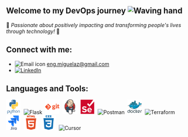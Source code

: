 ## Welcome to my DevOps journey <img src="https://media.giphy.com/media/hvRJCLFzcasrR4ia7z/giphy.gif" alt="Waving hand" width="30" height="30">

🌱 *Passionate about positively impacting and transforming people's lives through technology!* 🌳

## Connect with me:
- <img src="https://cdn-icons-png.flaticon.com/512/8818/8818431.png" alt="Email icon" width="30" height="30"> eng.miguelaz@gmail.com
- [<img src="https://raw.githubusercontent.com/rahuldkjain/github-profile-readme-generator/master/src/images/icons/Social/linked-in-alt.svg" alt="LinkedIn" width="30" height="30">](https://www.linkedin.com/in/miguel-arizmendi-0287a197)

## Languages and Tools:
<p align="left">  
    <img src="https://github.com/devicons/devicon/blob/master/icons/python/python-original-wordmark.svg" title="Python" alt="Python" width="40" height="40"/>&nbsp;  
    <img src="https://www.pngfind.com/pngs/m/128-1286693_flask-framework-logo-svg-hd-png-download.png" title="Flask" alt="Flask" width="40" height="40"/>&nbsp;
    <img src="https://github.com/devicons/devicon/blob/master/icons/git/git-plain-wordmark.svg" title="Git" alt="Git" width="40" height="40"/>&nbsp;
    <img src="https://github.com/devicons/devicon/blob/master/icons/jenkins/jenkins-original.svg" title="Jenkins" alt="Jenkins" width="40" height="40"/>&nbsp;
    <img src="https://github.com/devicons/devicon/blob/master/icons/selenium/selenium-original.svg" title="SeleniumWebDriver" alt="Selenium WebDriver" width="40" height="40"/>&nbsp;
    <img src="https://www.vectorlogo.zone/logos/getpostman/getpostman-icon.svg" title="Postman" alt="Postman" width="40" height="40"/>&nbsp;
    <img src="https://github.com/devicons/devicon/blob/master/icons/docker/docker-original-wordmark.svg" title="Docker" alt="Docker" width="40" height="40"/>&nbsp;
    <img src="https://www.vectorlogo.zone/logos/terraformio/terraformio-icon.svg" title="Terraform" alt="Terraform" width="40" height="40"/>&nbsp;
    <img src="https://github.com/devicons/devicon/blob/master/icons/jira/jira-original-wordmark.svg" title="Jira" alt="Jira" width="40" height="40"/>&nbsp;
    <img src="https://github.com/devicons/devicon/blob/master/icons/html5/html5-plain-wordmark.svg" title="HTML5" alt="HTML5" width="40" height="40"/>&nbsp; 
    <img src="https://github.com/devicons/devicon/blob/master/icons/css3/css3-plain-wordmark.svg" title="CSS3" alt="CSS3" width="40" height="40"/>&nbsp;
    <img src="https://assets-v2.lottiefiles.com/a/15e2b914-1170-11ee-ba16-df793f9a8690/q2IwFxLW9e.gif" title="Cursor" alt="Cursor" width="40" height="40"/>&nbsp;
</p>
